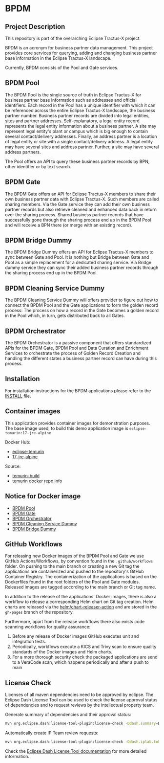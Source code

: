 # BPDM

## Project Description

This repository is part of the overarching Eclipse Tractus-X project.

BPDM is an acronym for business partner data management.
This project provides core services for querying, adding and changing business partner base information in the Eclipse Tractus-X landscape.

Currently, BPDM consists of the Pool and Gate services.

## BPDM Pool

The BPDM Pool is the single source of truth in Eclipse Tractus-X for business partner base information such as addresses and official identifiers.
Each record in the Pool has a unique identifier with which it can be referenced across the entire Eclipse Tractus-X landscape, the business partner number.
Business partner records are divided into legal entities, sites and partner addresses.
Self-explanatory, a legal entity record represents the legal entity information about a business partner.
A site may represent legal entity's plant or campus which is big enough to contain several contact/delivery addresses.
Finally, an address partner is a location of legal entity or site with a single contact/delivery address.
A legal entity may have several sites and address partner.
Further, a site may have several address partners.

The Pool offers an API to query these business partner records by BPN, other identifier or by text search.

## BPDM Gate

The BPDM Gate offers an API for Eclipse Tractus-X members to share their own business partner data with Eclipse Tractus-X. Such members are called sharing
members.
Via the Gate service they can add their own business partner records but also retrieve cleaned and enhanced data back in return over the sharing process.
Shared business partner records that have successfully gone through the sharing process end up in the BPDM Pool and will receive a BPN there (or merge with an
existing record).

## BPDM Bridge Dummy

The BPDM Bridge Dummy offers an API for Eclipse Tractus-X
members to sync between Gate and Pool. It is nothing but Bridge between Gate and Pool as a simple replacement for a dedicated sharing service.
Via Bridge dummy service they can sync their added business partner records through the sharing process end up in the BPDM Pool.

## BPDM Cleaning Service Dummy

The BPDM Cleaning Service Dummy will offers provider to figure out how to connect the BPDM Pool and the Gate applications to form the golden record process: The process on how a record in the Gate becomes a golden record in the Pool which, in turn, gets distributed back to all Gates.

## BPDM Orchestrator

The BPDM Orchestrator is a passive component that offers standardized APIs for the BPDM Gate, BPDM Pool and Data Curation and Enrichment Services to orchestrate the process of Golden Record Creation and handling the different states a business partner record can have during this process.

## Installation

For installation instructions for the BPDM applications please refer to the [INSTALL](INSTALL.md) file.

## Container images

This application provides container images for demonstration purposes.
The base image used, to build this demo application image is `eclipse-temurin:17-jre-alpine`

Docker Hub:

* [eclipse-temurin](https://hub.docker.com/_/eclipse-temurin)
* [17-jre-alpine](https://hub.docker.com/layers/library/eclipse-temurin/17-jre-alpine/images/sha256-02c04793fa49ad5cd193c961403223755f9209a67894622e05438598b32f210e?context=explore)

Source:

* [temurin-build](https://github.com/adoptium/temurin-build)
* [temurin docker repo info](https://github.com/docker-library/repo-info/tree/master/repos/eclipse-temurin)

## Notice for Docker image

* [BPDM Pool](./bpdm-pool/DOCKER_NOTICE.md)
* [BPDM Gate](./bpdm-gate/DOCKER_NOTICE.md)
* [BPDM Orchestrator](./bpdm-orchestrator/DOCKER_NOTICE.md)
* [BPDM Cleaning Service Dummy](./bpdm-cleaning-service-dummy/DOCKER_NOTICE.md)
* [BPDM Bridge Dummy](./bpdm-bridge-dummy/DOCKER_NOTICE.md)

## GitHub Workflows

For releasing new Docker images of the BPDM Pool and Gate we use GitHub Actions/Workflows, by convention found in the `.github/workflows` folder.
On pushing to the main branch or creating a new Git tag the applications are containerized and pushed to the repository's GitHub Container Registry.
The containerization of the applications is based on the Dockerfiles found in the root folders of the Pool and Gate modules.
Released images are tagged according to the main branch or Git tag name.

In addition to the release of the applications' Docker images, there is also a workflow to release a corresponding Helm chart on Git tag creation.
Helm charts are released via the [helm/chart-releaser-action](https://github.com/helm/chart-releaser-action) and are stored in the `gh-pages` branch of the
repository.

Furthermore, apart from the release workflows there also exists code scanning workflows for quality assurance:

1. Before any release of Docker images GitHub executes unit and integration tests.
2. Periodically, workflows execute a KICS and Trivy scan to ensure quality standards of the Docker images and Helm charts.
3. For a more thorough security check the packaged applications are send to a VeraCode scan, which happens periodically and after a push to main

## License Check

Licenses of all maven dependencies need to be approved by eclipse.
The Eclipse Dash License Tool can be used to check the license approval status of dependencies and to request reviews by the intellectual property team.

Generate summary of dependencies and their approval status:

```bash
mvn org.eclipse.dash:license-tool-plugin:license-check -Ddash.summary=DEPENDENCIES
```

Automatically create IP Team review requests:

```bash
mvn org.eclipse.dash:license-tool-plugin:license-check -Ddash.iplab.token=<token>
```

Check the [Eclipse Dash License Tool documentation](https://github.com/eclipse/dash-licenses) for more detailed information.
